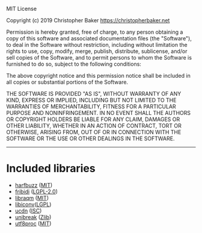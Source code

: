 MIT License

Copyright (c) 2019 Christopher Baker <https://christopherbaker.net>

Permission is hereby granted, free of charge, to any person obtaining a copy
of this software and associated documentation files (the "Software"), to deal
in the Software without restriction, including without limitation the rights
to use, copy, modify, merge, publish, distribute, sublicense, and/or sell
copies of the Software, and to permit persons to whom the Software is
furnished to do so, subject to the following conditions:

The above copyright notice and this permission notice shall be included in all
copies or substantial portions of the Software.

THE SOFTWARE IS PROVIDED "AS IS", WITHOUT WARRANTY OF ANY KIND, EXPRESS OR
IMPLIED, INCLUDING BUT NOT LIMITED TO THE WARRANTIES OF MERCHANTABILITY,
FITNESS FOR A PARTICULAR PURPOSE AND NONINFRINGEMENT. IN NO EVENT SHALL THE
AUTHORS OR COPYRIGHT HOLDERS BE LIABLE FOR ANY CLAIM, DAMAGES OR OTHER
LIABILITY, WHETHER IN AN ACTION OF CONTRACT, TORT OR OTHERWISE, ARISING FROM,
OUT OF OR IN CONNECTION WITH THE SOFTWARE OR THE USE OR OTHER DEALINGS IN THE
SOFTWARE.

---

# Included libraries
- [harfbuzz](https://github.com/harfbuzz/harfbuzz) ([MIT](https://opensource.org/licenses/MIT))
- [fribidi](https://fribidi.org/) ([LGPL-2.0](https://opensource.org/licenses/LGPL-2.0))
- [libraqm](https://github.com/HOST-Oman/libraqm) ([MIT](https://opensource.org/licenses/MIT))
- [libiconv](https://www.gnu.org/software/libiconv/)([LGPL](https://opensource.org/licenses/LGPL))
- [ucdn](https://github.com/grigorig/ucdn) ([ISC](https://opensource.org/licenses/ISC))
- [unibreak](https://github.com/adah1972/libunibreak) ([Zlib](https://opensource.org/licenses/Zlib))
- [utf8proc](https://github.com/JuliaLang/utf8proc) ([MIT](https://opensource.org/licenses/MIT))
